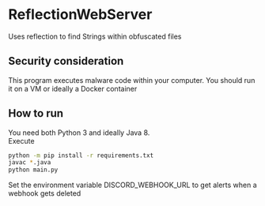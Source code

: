 # ReflectionWebServer
Uses reflection to find Strings within obfuscated files 
## Security consideration
This program executes malware code within your computer. You should run it on a VM or ideally a Docker container

## How to run
You need both Python 3 and ideally Java 8.<br>
Execute
```sh
python -m pip install -r requirements.txt
javac *.java
python main.py
```
Set the environment variable DISCORD_WEBHOOK_URL to get alerts when a webhook gets deleted
